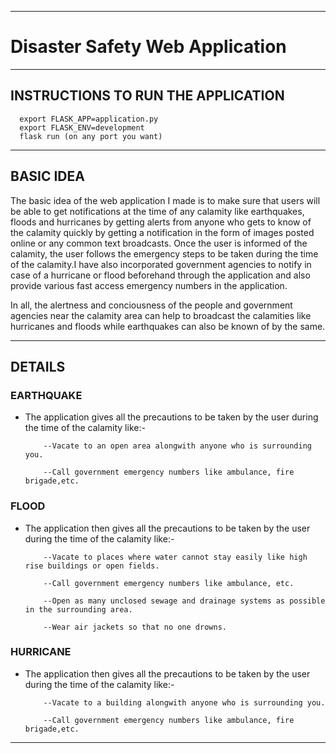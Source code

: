 -------------------------------------------------------------------------
# Disaster Safety Web Application
-------------------------------------------------------------------------
INSTRUCTIONS TO RUN THE APPLICATION
-------------------------------------------------------------------------
      export FLASK_APP=application.py
      export FLASK_ENV=development
      flask run (on any port you want)

-------------------------------------------------------------------------
BASIC IDEA
-------------------------------------------------------------------------

The basic idea of the web application I made is to make sure that
users will be able to get notifications at the time of any calamity like
earthquakes, floods and hurricanes by getting alerts from anyone who gets
to know of the calamity quickly by getting a notification in the form of
images posted online or any common text broadcasts.
Once the user is informed of the calamity, the user follows the emergency steps to be 
taken during the time of the calamity.I have also incorporated government agencies 
to notify in case of a hurricane or flood beforehand through the application 
and also provide various fast access emergency numbers in the application.

In all, the alertness and conciousness of the people and government agencies 
near the calamity area can help to broadcast the calamities like hurricanes and
floods while earthquakes can also be known of by the same. 
   
----------------------------------------------------------------------------------
DETAILS
----------------------------------------------------------------------------------

### EARTHQUAKE
    
  - The application gives all the precautions to be taken by the user during the time of the 
    calamity like:-
    
            --Vacate to an open area alongwith anyone who is surrounding you.
            
            --Call government emergency numbers like ambulance, fire brigade,etc.
            
### FLOOD

  - The application then gives all the precautions to be taken by the user during the time of the 
    calamity like:- 
    
            --Vacate to places where water cannot stay easily like high rise buildings or open fields.
            
            --Call government emergency numbers like ambulance, etc.
            
            --Open as many unclosed sewage and drainage systems as possible in the surrounding area.
            
            --Wear air jackets so that no one drowns.
            
### HURRICANE

  - The application then gives all the precautions to be taken by the user during the time of the 
    calamity like:-
    
            --Vacate to a building alongwith anyone who is surrounding you.
            
            --Call government emergency numbers like ambulance, fire brigade,etc.

            
------------------------------------------------------------------------------------------------------------

